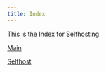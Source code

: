 ```yaml
---
title: Index
---
```


This is the Index for Selfhosting

[Main](./homeserver.md)

[Selfhost](./Selfhost.md)
